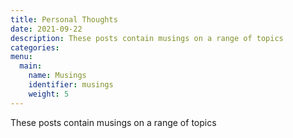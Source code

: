 ```yaml
---
title: Personal Thoughts
date: 2021-09-22
description: These posts contain musings on a range of topics
categories:
menu:
  main:
    name: Musings
    identifier: musings
    weight: 5
---
```


These posts contain musings on a range of topics

